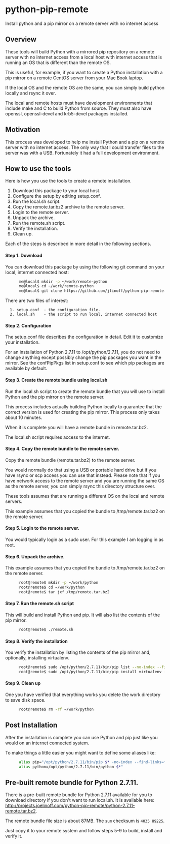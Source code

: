 # python-pip-remote
Install python and a pip mirror on a remote server with no internet access

## Overview
These tools will build Python with a mirrored pip repository on a
remote server with no internet access from a local host with internet
access that is running an OS that is different than the remote OS.

This is useful, for example, if you want to create a Python
installation with a pip mirror on a remote CentOS server from
your Mac Book laptop.

If the local OS and the remote OS are the same, you can simply build
python locally and rsync it over.

The local and remote hosts must have development environments that
include make and C to build Python from source. They must also have
openssl, openssl-devel and krb5-devel packages installed.

## Motivation

This process was developed to help me install Python and a pip on
a remote server with no internet access. The only way that I could
transfer files to the server was with a USB. Fortunately it had a
full development environment.

## How to use the tools

Here is how you use the tools to create a remote installation.

1. Download this package to your local host.
2. Configure the setup by editing setup.conf.
3. Run the local.sh script.
4. Copy the remote.tar.bz2 archive to the remote server.
5. Login to the remote server.
6. Unpack the archive.
7. Run the remote.sh script.
8. Verify the installation.
9. Clean up.

Each of the steps is described in more detail in the following
sections.

#### Step 1. Download

   You can download this package by using the following git command
   on your local, internet connected host:
```bash
      me@local$ mkdir -p ~/work/remote-python
      me@local$ cd ~/work/remote-python
      me@local$ git clone https://github.com/jlinoff/python-pip-remote.git
```
   There are two files of interest:

      1. setup.conf  - the configuration file.
      2. local.sh    - the script to run local, internet connected host

#### Step 2. Configuration

   The setup.conf file describes the configuration in detail. Edit it
   to customize your installation.

   For an installation of Python 2.7.11 to /opt/python/2.7.11, you do
   not need to change anything except possibly change the pip packages
   you want in the mirror. See the confPipPkgs list in setup.conf to
   see which pip packages are available by default.

#### Step 3. Create the remote bundle using local.sh

   Run the local.sh script to create the remote bundle that you will use
   to install Python and the pip mirror on the remote server.

   This process includes actually building Python locally to guarantee
   that the correct version is used for creating the pip mirror. This
   process only takes about 10 minutes.

   When it is complete you will have a remote bundle in
   remote.tar.bz2.
   
   The local.sh script requires access to the internet.

#### Step 4. Copy the remote bundle to the remote server.

   Copy the remote bundle (remote.tar.bz2) to the remote server.

   You would normally do that using a USB or portable hard drive but
   if you have rsync or scp access you can use that instead. Please
   note that if you have network access to the remote server and you
   are running the same OS as the remote server, you can simply rsync
   this directory structure over.

   These tools assumes that are running a different OS on the local
   and remote servers.

   This example assumes that you copied the bundle to
   /tmp/remote.tar.bz2 on the remote server.

#### Step 5. Login to the remote server.

   You would typically login as a sudo user.
   For this example I am logging in as root.

#### Step 6. Unpack the archive.

   This example assumes that you copied the bundle to
   /tmp/remote.tar.bz2 on the remote server.
```bash
      root@remote$ mkdir -p ~/work/python
      root@remote$ cd ~/work/python
      root@remote$ tar jxf /tmp/remote.tar.bz2
```
#### Step 7. Run the remote.sh script
   This will build and install Python and pip.
   It will also list the contents of the pip mirror.
```bash
      root@remote$ ./remote.sh
```
#### Step 8. Verify the installation

   You verify the installation by listing the contents of the pip
   mirror and, optionally, installing virtualenv.
```bash
      root@remote$ sudo /opt/python/2.7.11/bin/pip list --no-index --find-links=file:///opt/python/2.7.11/pkg/
      root@remote$ sudo /opt/python/2.7.11/bin/pip install virtualenv --no-index --find-links=file:///opt/python/2.7.11/pkg/
```
#### Step 9. Clean up

   One you have verified that everything works you delete the work
   directory to save disk space.
```bash
      root@remote$ rm -rf ~/work/python
```
## Post Installation
After the installation is complete you can use Python and pip just
like you would on an internet connected system.

To make things a little easier you might want to define some aliases like:
```bash
      alias pip="/opt/python/2.7.11/bin/pip $* -no-index --find-links=file:///opt/python/2.7.11/pkg/"
      alias python=/opt/python/2.7.11/bin/python $*"
```

## Pre-built remote bundle for Python 2.7.11.
There is a pre-built remote bundle for Python 2.7.11 available for you to download
directory if you don't want to run local.sh. It is available here: http://projects.joelinoff.com/python-pip-remote/python-2.7.11-remote.tar.bz2.

The remote bundle file size is about 87MB. The `sum` checksum is `4035 89225`.

Just copy it to your remote system and follow steps 5-9 to build, install
and verify it.
